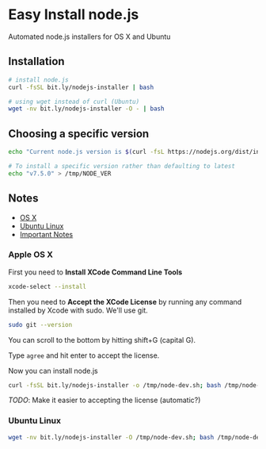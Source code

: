 # Easy Install node.js

Automated node.js installers for OS X and Ubuntu

## Installation

```bash
# install node.js
curl -fsSL bit.ly/nodejs-installer | bash

# using wget instead of curl (Ubuntu)
wget -nv bit.ly/nodejs-installer -O - | bash
```

## Choosing a specific version

```bash
echo "Current node.js version is $(curl -fsL https://nodejs.org/dist/index.tab | head -2 | tail -1 | cut -f 1)"
```

```bash
# To install a specific version rather than defaulting to latest
echo "v7.5.0" > /tmp/NODE_VER
```

## Notes

* [OS X](#apple-os-x)
* [Ubuntu Linux](#ubuntu-linux)
* [Important Notes](#other-things-you-should-know)

### Apple OS X

First you need to **Install XCode Command Line Tools**

```bash
xcode-select --install
```

Then you need to **Accept the XCode License** by running any command installed by Xcode with sudo. We'll use git.

```bash
sudo git --version
```

You can scroll to the bottom by hitting shift+G (capital G).

Type `agree` and hit enter to accept the license.

Now you can install node.js

```bash
curl -fsSL bit.ly/nodejs-installer -o /tmp/node-dev.sh; bash /tmp/node-dev.sh
```

*TODO*: Make it easier to accepting the license (automatic?)

### Ubuntu Linux

```bash
wget -nv bit.ly/nodejs-installer -O /tmp/node-dev.sh; bash /tmp/node-dev.sh
```
